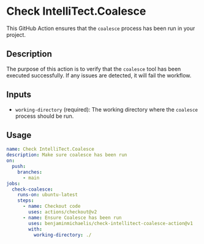 # Check IntelliTect.Coalesce

This GitHub Action ensures that the `coalesce` process has been run in your project.

## Description

The purpose of this action is to verify that the `coalesce` tool has been executed successfully. If any issues are detected, it will fail the workflow.

## Inputs

- `working-directory` (required): The working directory where the `coalesce` process should be run.

## Usage

```yaml
name: Check IntelliTect.Coalesce
description: Make sure coalesce has been run
on:
  push:
    branches:
      - main
jobs:
  check-coalesce:
    runs-on: ubuntu-latest
    steps:
      - name: Checkout code
        uses: actions/checkout@v2
      - name: Ensure Coalesce has been run
        uses: benjaminmichaelis/check-intellitect-coalesce-action@v1
        with:
          working-directory: ./
